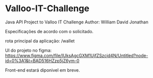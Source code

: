 # Valloo-IT-Challenge
Java API Project to Valloo IT Challenge
Author: William David Jonathan 

Especificações de acordo com o solicitado.

rota principal da aplicação: /wallet

UI do projeto no figma:
https://www.figma.com/file/IUksAgcGXM1UjfZSzcjd4N/Untitled?node-id=0%3A1&t=BAD516HZzp5jZ6ym-0

Front-end estará diponivel em breve.
